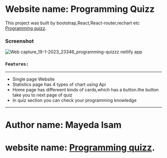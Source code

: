 # Website name: Programming Quizz

This project was built by bootstrap,React,React-router,rechart etc [Programming quizz](https://programming-quizzz.netlify.app/).

### Screenshot

![Web capture_19-1-2023_23346_programming-quizzz netlify app](https://user-images.githubusercontent.com/97104132/213512597-e68a5a63-045c-4625-840c-3ea125a3040b.jpeg)

### `Features:`

---

- Single page Website
- Statistics page has 4 types of chart using Api
- Home page has differeent kinds of cards,which has a button.the button take you to next page of quiz
- In quiz section you can check your programming knowledge

---

# Author name: Mayeda Isam

# website name: [Programming quizz](https://programming-quizzz.netlify.app/).
